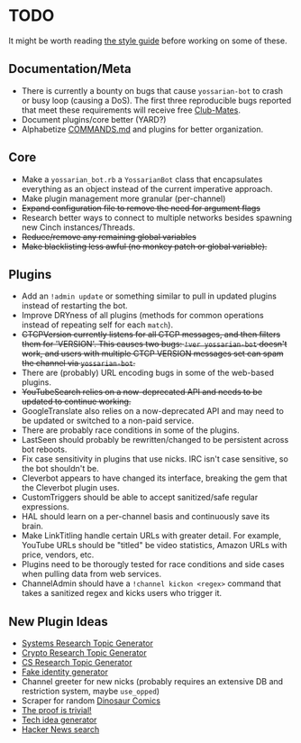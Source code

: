 TODO
====

It might be worth reading [the style guide](WRITING_PLUGINS.md) before working
on some of these.

## Documentation/Meta

* There is currently a bounty on bugs that cause `yossarian-bot` to crash or
busy loop (causing a DoS). The first three reproducible bugs reported that
meet these requirements will receive free
[Club-Mates](https://en.wikipedia.org/wiki/Club-Mate).
* Document plugins/core better (YARD?)
* Alphabetize [COMMANDS.md](COMMANDS.md) and plugins for better
organization.

## Core

* Make a `yossarian_bot.rb` a `YossarianBot` class that encapsulates everything
as an object instead of the current imperative approach.
* Make plugin management more granular (per-channel)
* ~~Expand configuration file to remove the need for argument flags~~
* Research better ways to connect to multiple networks besides spawning new
Cinch instances/Threads.
* ~~Reduce/remove any remaining global variables~~
* ~~Make blacklisting less awful (no monkey patch or global variable).~~

## Plugins

* Add an `!admin update` or something similar to pull in updated plugins
instead of restarting the bot.
* Improve DRYness of all plugins (methods for common operations instead of
repeating self for each `match`).
* ~~CTCPVersion currently listens for all CTCP messages, and then filters them
for 'VERSION'. This causes two bugs: `!ver yossarian-bot` doesn't work, and
users with multiple CTCP VERSION messages set can spam the channel via
`yossarian-bot`.~~
* There are (probably) URL encoding bugs in some of the web-based plugins.
* ~~YouTubeSearch relies on a now-deprecated API and needs to be updated to
continue working.~~
* GoogleTranslate also relies on a now-deprecated API and may need to be updated
or switched to a non-paid service.
* There are probably race conditions in some of the plugins.
* LastSeen should probably be rewritten/changed to be persistent across bot
reboots.
* Fix case sensitivity in plugins that use nicks. IRC isn't case sensitive, so
the bot shouldn't be.
* Cleverbot appears to have changed its interface, breaking the gem that the
Cleverbot plugin uses.
* CustomTriggers should be able to accept sanitized/safe regular expressions.
* HAL should learn on a per-channel basis and continuously save its brain.
* Make LinkTitling handle certain URLs with greater detail. For example, YouTube
URLs should be "titled" be video statistics, Amazon URLs with price, vendors,
etc.
* Plugins need to be thorougly tested for race conditions and side cases when
pulling data from web services.
* ChannelAdmin should have a `!channel kickon <regex>` command that takes a
sanitized regex and kicks users who trigger it.

## New Plugin Ideas

* [Systems Research Topic Generator](http://dept.cs.williams.edu/~barath/systems-topic-generator.html)
* [Crypto Research Topic Generator](http://cseweb.ucsd.edu/~mihir/crypto-topic-generator.html)
* [CS Research Topic Generator](https://www.cs.purdue.edu/homes/dec/essay.topic.generator.html)
* [Fake identity generator](https://fakena.me/random/)
* Channel greeter for new nicks (probably requires an extensive DB and
restriction system, maybe `use_opped`)
* Scraper for random [Dinosaur Comics](http://www.qwantz.com/index.php)
* [The proof is trivial!](http://www.theproofistrivial.com/)
* [Tech idea generator](http://bwasti.com/techideas)
* [Hacker News search](https://hn.algolia.com/api)
